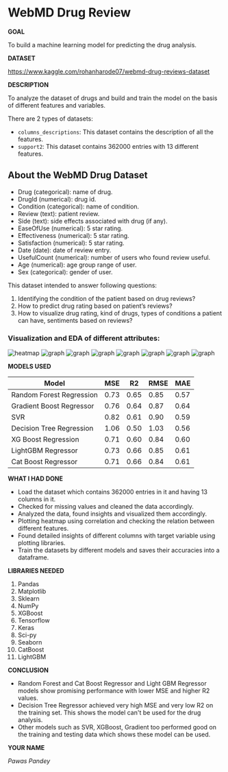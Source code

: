 <h1>WebMD Drug Review</h1>

**GOAL**

To build a machine learning model for predicting the drug analysis.

**DATASET**

https://www.kaggle.com/rohanharode07/webmd-drug-reviews-dataset

**DESCRIPTION**

To analyze the dataset of drugs and build and train the model on the basis of different features and variables.

There are 2 types of datasets:

- `columns_descriptions`: This dataset contains the description of all the features.
- `support2`: This dataset contains 362000 entries with 13 different features.

## About the WebMD Drug Dataset

* Drug (categorical): name of drug.
* DrugId (numerical): drug id.
* Condition (categorical): name of condition.
* Review (text): patient review.
* Side (text): side effects associated with drug (if any).
* EaseOfUse (numerical): 5 star rating.
* Effectiveness (numerical): 5 star rating.
* Satisfaction (numerical): 5 star rating.
* Date (date): date of review entry.
* UsefulCount (numerical): number of users who found review useful.
* Age (numerical): age group range of user.
* Sex (categorical): gender of user.

This dataset intended to answer following questions:

1. Identifying the condition of the patient based on drug reviews?
2. How to predict drug rating based on patient’s reviews?
3. How to visualize drug rating, kind of drugs, types of conditions a patient can have, sentiments based on reviews?



### Visualization and EDA of different attributes:

<img alt="heatmap" src="./Images/heatmap.png">

<img alt="graph" src="./Images/count.png">

<img alt="graph" src="./Images/plot.png">

<img alt="graph" src="./Images/hist and boxplot.png">

<img alt="graph" src="./Images/dataplot.png">

<img alt="graph" src="./Images/effectiveness.png">

<img alt="graph" src="./Images/effectiveness2.png">

<img alt="graph" src="./Images/satis.png">


**MODELS USED**

| Model                     | MSE       | R2       | RMSE      | MAE       |
|---------------------------|-----------|----------|-----------|-----------|
| Random Forest Regression  | 0.73      | 0.65     | 0.85      | 0.57      |
| Gradient Boost Regressor  | 0.76      | 0.64     | 0.87      | 0.64      |
| SVR                       | 0.82      | 0.61     | 0.90      | 0.59      |
| Decision Tree Regression  | 1.06      | 0.50     | 1.03      | 0.56      |
| XG Boost Regression       | 0.71      | 0.60     | 0.84      | 0.60      |
| LightGBM Regressor        | 0.73      | 0.66     | 0.85      | 0.61      |
| Cat Boost Regressor       | 0.71      | 0.66     | 0.84      | 0.61      |


**WHAT I HAD DONE**

* Load the dataset which contains 362000 entries in it and having 13 columns in it.
* Checked for missing values and cleaned the data accordingly.
* Analyzed the data, found insights and visualized them accordingly.
* Plotting heatmap using correlation and checking the relation between different features.
* Found detailed insights of different columns with target variable using plotting libraries.
* Train the datasets by different models and saves their accuracies into a dataframe.


**LIBRARIES NEEDED**

1. Pandas
2. Matplotlib
3. Sklearn
4. NumPy
5. XGBoost
6. Tensorflow
7. Keras
8. Sci-py
9. Seaborn
10. CatBoost
11. LightGBM

**CONCLUSION**

- Random Forest and Cat Boost Regressor and Light GBM Regressor models show promising performance with lower MSE and higher R2 values.
- Decision Tree Regressor achieved very high MSE and very low R2 on the training set. This shows the model can't be used for the drug analysis.
- Other models such as SVR, XGBoost, Gradient too performed good on the training and testing data which shows these model can be used.

**YOUR NAME**

*Pawas Pandey*
